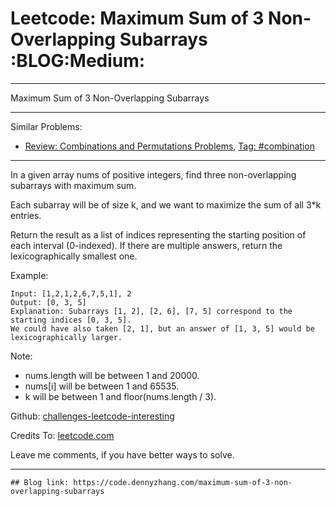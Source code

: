 # Leetcode: Maximum Sum of 3 Non-Overlapping Subarrays     :BLOG:Medium:


---

Maximum Sum of 3 Non-Overlapping Subarrays  

---

Similar Problems:  
-   [Review: Combinations and Permutations Problems](https://code.dennyzhang.com/review-combination), [Tag: #combination](https://code.dennyzhang.com/tag/combination)

---

In a given array nums of positive integers, find three non-overlapping subarrays with maximum sum.  

Each subarray will be of size k, and we want to maximize the sum of all 3\*k entries.  

Return the result as a list of indices representing the starting position of each interval (0-indexed). If there are multiple answers, return the lexicographically smallest one.  

Example:  

    Input: [1,2,1,2,6,7,5,1], 2
    Output: [0, 3, 5]
    Explanation: Subarrays [1, 2], [2, 6], [7, 5] correspond to the starting indices [0, 3, 5].
    We could have also taken [2, 1], but an answer of [1, 3, 5] would be lexicographically larger.

Note:  
-   nums.length will be between 1 and 20000.
-   nums[i] will be between 1 and 65535.
-   k will be between 1 and floor(nums.length / 3).

Github: [challenges-leetcode-interesting](https://github.com/DennyZhang/challenges-leetcode-interesting/tree/master/maximum-sum-of-3-non-overlapping-subarrays)  

Credits To: [leetcode.com](https://leetcode.com/problems/maximum-sum-of-3-non-overlapping-subarrays/description/)  

Leave me comments, if you have better ways to solve.  

---

    ## Blog link: https://code.dennyzhang.com/maximum-sum-of-3-non-overlapping-subarrays